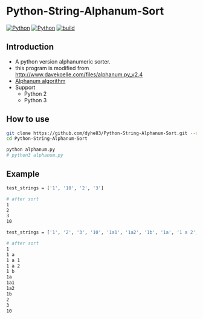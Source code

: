 # Python-String-Alphanum-Sort
[![Python](https://img.shields.io/badge/python-2.7.1-blue.svg?style=popout)](https://www.python.org/downloads/release/python-271/)
[![Python](https://img.shields.io/badge/python-3.4.0-blue.svg?style=popout)](https://www.python.org/downloads/release/python-340/)
[![build](https://travis-ci.org/dyhe83/Python-String-Alphanum-Sort.svg?branch=master)](https://travis-ci.org/dyhe83/Python-String-Alphanum-Sort)


## Introduction
* A python version alphanumeric sorter.
* this program is modified from http://www.davekoelle.com/files/alphanum.py_v2.4
* [Alphanum algorithm](http://www.davekoelle.com/alphanum.html)
* Support
  * Python 2
  * Python 3


## How to use
```sh
git clone https://github.com/dyhe83/Python-String-Alphanum-Sort.git --depth=1
cd Python-String-Alphanum-Sort

python alphanum.py
# python3 alphanum.py
```


## Example
```sh
test_strings = ['1', '10', '2', '3']

# after sort
1
2
3
10
```

```sh
test_strings = ['1', '2', '3', '10', '1a1', '1a2', '1b', '1a', '1 a 2', '1 a 1', '1 b', '1 a']

# after sort
1
1 a
1 a 1
1 a 2
1 b
1a
1a1
1a2
1b
2
3
10
```

